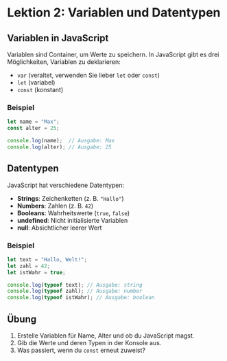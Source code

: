 
# Lektion 2: Variablen und Datentypen

## Variablen in JavaScript

Variablen sind Container, um Werte zu speichern. In JavaScript gibt es drei Möglichkeiten, Variablen zu deklarieren:

- `var` (veraltet, verwenden Sie lieber `let` oder `const`)
- `let` (variabel)
- `const` (konstant)

### Beispiel

```javascript
let name = "Max";
const alter = 25;

console.log(name);  // Ausgabe: Max
console.log(alter); // Ausgabe: 25
```

## Datentypen

JavaScript hat verschiedene Datentypen:

- **Strings**: Zeichenketten (z. B. `"Hallo"`)
- **Numbers**: Zahlen (z. B. `42`)
- **Booleans**: Wahrheitswerte (`true`, `false`)
- **undefined**: Nicht initialisierte Variablen
- **null**: Absichtlicher leerer Wert

### Beispiel

```javascript
let text = "Hallo, Welt!";
let zahl = 42;
let istWahr = true;

console.log(typeof text); // Ausgabe: string
console.log(typeof zahl); // Ausgabe: number
console.log(typeof istWahr); // Ausgabe: boolean
```

## Übung

1. Erstelle Variablen für Name, Alter und ob du JavaScript magst.
2. Gib die Werte und deren Typen in der Konsole aus.
3. Was passiert, wenn du `const` erneut zuweist?
